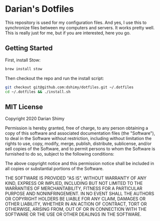 # Darian's Dotfiles

This repository is used for my configuration files. And yes, I use this to synchronize files between my computers and servers.  It works pretty well.  This is really just for me, but if you are interested, here you go.

## Getting Started

First, install Stow:

```sh
brew install stow
```

Then checkout the repo and run the install script:

```sh
git checkout git@github.com:dshimy/dotfiles.git ~/.dotfiles
cd ~/.dotfiles && ./install.sh
```

## MIT License

Copyright 2020 Darian Shimy

Permission is hereby granted, free of charge, to any person obtaining a copy of this software and associated documentation files (the "Software"), to deal in the Software without restriction, including without limitation the rights to use, copy, modify, merge, publish, distribute, sublicense, and/or sell copies of the Software, and to permit persons to whom the Software is furnished to do so, subject to the following conditions:

The above copyright notice and this permission notice shall be included in all copies or substantial portions of the Software.

THE SOFTWARE IS PROVIDED "AS IS", WITHOUT WARRANTY OF ANY KIND, EXPRESS OR IMPLIED, INCLUDING BUT NOT LIMITED TO THE WARRANTIES OF MERCHANTABILITY, FITNESS FOR A PARTICULAR PURPOSE AND NONINFRINGEMENT. IN NO EVENT SHALL THE AUTHORS OR COPYRIGHT HOLDERS BE LIABLE FOR ANY CLAIM, DAMAGES OR OTHER LIABILITY, WHETHER IN AN ACTION OF CONTRACT, TORT OR OTHERWISE, ARISING FROM, OUT OF OR IN CONNECTION WITH THE SOFTWARE OR THE USE OR OTHER DEALINGS IN THE SOFTWARE.

